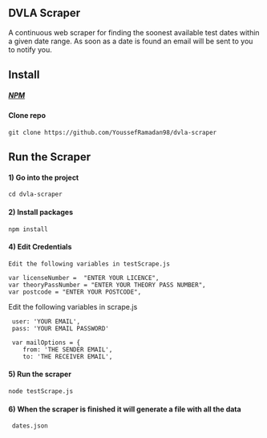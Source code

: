 ## DVLA Scraper
 A continuous web scraper for finding the soonest available test dates within a given 
  date range. As soon as a date is found an email will be sent to you to notify you.

## Install
##### [NPM](https://www.npmjs.com/)

#### Clone repo  

```
git clone https://github.com/YoussefRamadan98/dvla-scraper
```

## Run the Scraper


#### 1) Go into the project
```
cd dvla-scraper
```
#### 2) Install packages
```
npm install
```

#### 4) Edit Credentials
```
Edit the following variables in testScrape.js

var licenseNumber =  "ENTER YOUR LICENCE",
var theoryPassNumber = "ENTER YOUR THEORY PASS NUMBER",
var postcode = "ENTER YOUR POSTCODE",

```
Edit the following variables in scrape.js
 
```
 user: 'YOUR EMAIL',
 pass: 'YOUR EMAIL PASSWORD'
 
 var mailOptions = {
    from: 'THE SENDER EMAIL',
    to: 'THE RECEIVER EMAIL',
```
#### 5) Run the scraper
```
node testScrape.js
```
#### 6) When the scraper is finished it will generate a file with all the data
```
 dates.json
```

